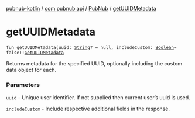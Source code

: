 [pubnub-kotlin](../../index.md) / [com.pubnub.api](../index.md) / [PubNub](index.md) / [getUUIDMetadata](./get-u-u-i-d-metadata.md)

# getUUIDMetadata

`fun getUUIDMetadata(uuid: `[`String`](https://kotlinlang.org/api/latest/jvm/stdlib/kotlin/-string/index.html)`? = null, includeCustom: `[`Boolean`](https://kotlinlang.org/api/latest/jvm/stdlib/kotlin/-boolean/index.html)` = false): `[`GetUUIDMetadata`](../../com.pubnub.api.endpoints.objects.uuid/-get-u-u-i-d-metadata/index.md)

Returns metadata for the specified UUID, optionally including the custom data object for each.

### Parameters

`uuid` - Unique user identifier. If not supplied then current user’s uuid is used.

`includeCustom` - Include respective additional fields in the response.